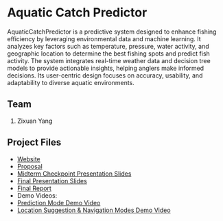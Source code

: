 # Aquatic Catch Predictor
AquaticCatchPredictor is a predictive system designed to enhance fishing efficiency by leveraging environmental data and machine learning. It analyzes key factors such as temperature, pressure, water activity, and geographic location to determine the best fishing spots and predict fish activity. The system integrates real-time weather data and decision tree models to provide actionable insights, helping anglers make informed decisions. Its user-centric design focuses on accuracy, usability, and adaptability to diverse aquatic environments.

## Team
1. Zixuan Yang

## Project Files

* [Website](https://justinya.github.io/AquaticCatchPredictor/)
* [Proposal](https://github.com/JustinYa/AquaticCatchPredictor/blob/main/docs/proposal.md)
* [Midterm Checkpoint Presentation Slides](https://github.com/JustinYa/AquaticCatchPredictor/blob/main/docs/midtermPresentation.pdf)
* [Final Presentation Slides](https://docs.google.com/presentation/d/1H-CBQTqb1kGFo9P-xzhdKyaAK2egp4QP/edit?usp=sharing&ouid=104125736222199784134&rtpof=true&sd=true)
* [Final Report](https://github.com/JustinYa/AquaticCatchPredictor/blob/main/docs/report.md)
* Demo Videos:
 * [Prediction Mode Demo Video](https://drive.google.com/file/d/1JTeIy1hggbkSafa4Nath8DWK5p9Q1THv/view?usp=sharing)
 * [Location Suggestion & Navigation Modes Demo Video](https://drive.google.com/file/d/1JZ9xc8-V4VDqHVV1dyS5ZUOEnqnyqMGk/view?usp=sharing)

